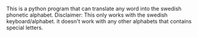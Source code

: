 This is a python program that can translate any word into the swedish phonetic alphabet. Disclaimer: This only works with the swedish keyboard/alphabet. it doesn't work with any other alphabets that contains special letters.
